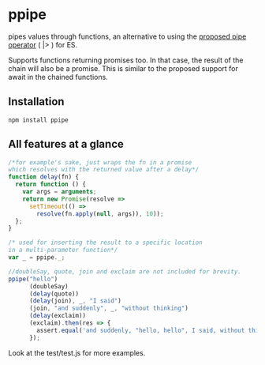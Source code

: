 # ppipe
pipes values through functions, an alternative to using the [proposed pipe operator](https://github.com/mindeavor/es-pipeline-operator) ( |> ) for ES.

Supports functions returning promises too. In that case, the result of the
chain will also be a promise. This is similar to the proposed support for
await in the chained functions.

## Installation

`npm install ppipe`

## All features at a glance

```javascript
/*for example's sake, just wraps the fn in a promise
which resolves with the returned value after a delay*/
function delay(fn) {
  return function () {
    var args = arguments;
    return new Promise(resolve => 
      setTimeout(() => 
        resolve(fn.apply(null, args)), 10));
  };
}

/* used for inserting the result to a specific location
in a multi-parameter function*/
var _ = ppipe._;

//doubleSay, quote, join and exclaim are not included for brevity.
ppipe("hello")
      (doubleSay)
      (delay(quote))
      (delay(join), _, "I said")
      (join, "and suddenly", _, "without thinking")
      (delay(exclaim))
      (exclaim).then(res => {
        assert.equal('and suddenly, "hello, hello", I said, without thinking!!', res);
      });
```

Look at the test/test.js for more examples.
